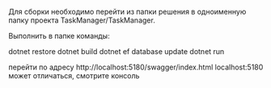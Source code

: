 Для сборки необходимо перейти из папки решения в одноименную папку проекта TaskManager/TaskManager.

Выполнить в папке команды:

dotnet restore
dotnet build
dotnet ef database update
dotnet run

перейти по адресу http://localhost:5180/swagger/index.html
localhost:5180 может отличаться, смотрите консоль
